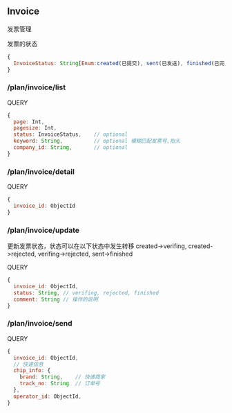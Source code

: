 
## Invoice

发票管理

发票的状态

```javascript
{
  InvoiceStatus: String[Enum:created(已提交), sent(已发送), finished(已完成), verifing(处理中), cancelled(已取消), rejected(拒绝)]
}
```

### /plan/invoice/list

QUERY
```javascript
{
  page: Int,
  pagesize: Int,
  status: InvoiceStatus,    // optional
  keyword: String,          // optional 模糊匹配发票号,抬头
  company_id: String,       // optional
}
```

### /plan/invoice/detail

QUERY
```javascript
{
  invoice_id: ObjectId
}
```

### /plan/invoice/update

更新发票状态，状态可以在以下状态中发生转移
created->verifing, created->rejected, verifing->rejected, sent->finished

QUERY
```javascript
{
  invoice_id: ObjectId,
  status: String, // verifing, rejected, finished
  comment: String // 操作的说明
}
```

### /plan/invoice/send

QUERY
```javascript
{
  invoice_id: ObjectId,
  // 快递信息
  chip_info: {      
    brand: String,    // 快递商家
    track_no: String  // 订单号
  },
  operator_id: ObjectId,
}
```

